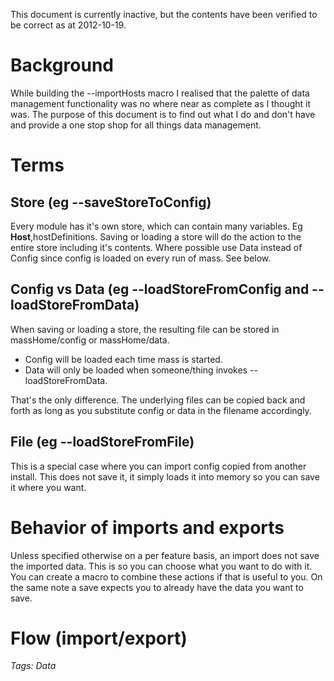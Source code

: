 This document is currently inactive, but the contents have been verified to be correct as at 2012-10-19.

# Background
While building the --importHosts macro I realised that the palette of data management functionality was no where near as complete as I thought it was. The purpose of this document is to find out what I do and don't have and provide a one stop shop for all things data management.

# Terms
## Store (eg --saveStoreToConfig)

Every module has it's own store, which can contain many variables. Eg **Host**,hostDefinitions. Saving or loading a store will do the action to the entire store including it's contents. Where possible use Data instead of Config since config is loaded on every run of mass. See below.

## Config vs Data (eg --loadStoreFromConfig and --loadStoreFromData)

When saving or loading a store, the resulting file can be stored in massHome/config or massHome/data.

* Config will be loaded each time mass is started.
* Data will only be loaded when someone/thing invokes --loadStoreFromData.

That's the only difference. The underlying files can be copied back and forth as long as you substitute config or data in the filename accordingly.

## File (eg --loadStoreFromFile)

This is a special case where you can import config copied from another install. This does not save it, it simply loads it into memory so you can save it where you want.

# Behavior of imports and exports

Unless specified otherwise on a per feature basis, an import does not save the imported data. This is so you can choose what you want to do with it. You can create a macro to combine these actions if that is useful to you. On the same note a save expects you to already have the data you want to save.

# Flow (import/export)
*Tags: Data*

